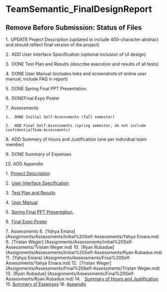 # TeamSemantic_FinalDesignReport

## Remove Before Submission: Status of Files

1.  UPDATE Project Description (updated to include 400-character abstract and should reflect final version of the project)

2.  ADD User Interface Specification (optional inclusion of UI design)

3.  DONE Test Plan and Results (describe execution and results of all tests)

4.  DONE User Manual (includes links and screenshots of online user manual; include FAQ in report)

5.  DONE Spring Final PPT Presentation, 

6.  DONEFinal Expo Poster

7.  Assessments

    1.  DONE Initial Self-Assessments (fall semester)

    2.  ADD Final Self-Assessments (spring semester, do not include confidentialTeam-Assessments)

8.  ADD Summary of Hours and Justification (one per individual team member)

9.  DONE Summary of Expenses

10. ADD Appendix



1.  [Project Description](Assignments/ProjectDescription)

2.  [User Interface Specification](Assignments/UserInterfaceSpecification)

3.  [Test Plan and Results](Assignments/TestPlan%20and%20Results.pdf)

4.  [User Manual](Assignments/User%20Manual.pdf)

5.  [Spring Final PPT Presentation](Assignments/Spring%20Final%20PPT%20Presentation.pptx),

6.  [Final Expo Poster](Assignments/Final%20EXPO%20Poster.pdf)

7.  Assessments
8.  [Yahya Emara] (Assignments/Assessments/Initial%20Self-Assessments/Yahya Emara.md)
9.  [Tristan Weger] (Assignments/Assessments/Initial%20Self-Assessments/Tristan Weger.md)
10.  [Ryan Rubadue] (Assignments/Assessments/Initial%20Self-Assessments/Ryan Rubadue.md)
11.  [Yahya Emara] (Assignments/Assessments/Final%20Self-Assessments/Yahya Emara.md)
12.  [Tristan Weger] (Assignments/Assessments/Final%20Self-Assessments/Tristan Weger.md)
13.  [Ryan Rubadue] (Assignments/Assessments/Final%20Self-Assessments/Ryan Rubadue.md) 
14.    [Summary of Hours and Justification](Assignments/Summary%20of%20Hours%20and%20Justification)
15. [Summary of Expenses](Assignments/Summary%20of%20Expenses)
16. [Appendix](Assignments/Appendix)
